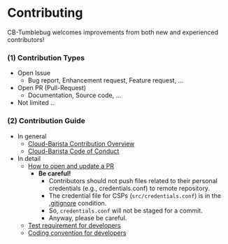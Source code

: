 # Contributing

CB-Tumblebug welcomes improvements from both new and experienced contributors!

### (1) Contribution Types

- Open Issue
  - Bug report, Enhancement request, Feature request, ...
- Open PR (Pull-Request) 
  - Documentation, Source code, ...  
- Not limited ..

### (2) Contribution Guide

- In general
  - [Cloud-Barista Contribution Overview](https://github.com/cloud-barista/docs/blob/master/CONTRIBUTING.md#how-to-contribute)
  - [Cloud-Barista Code of Conduct](https://github.com/cloud-barista/docs/blob/master/contributing/CODE_OF_CONDUCT.md)
- In detail
  - [How to open and update a PR](https://github.com/cloud-barista/docs/blob/master/contributing/how_to_open_a_pull_request-ko.md)
    - **Be careful!** 
      - Contributors should not push files related to their personal credentials (e.g., credentials.conf) to remote repository.
      - The credential file for CSPs (`src/credentials.conf`) is in the [.gitignore](https://github.com/cloud-barista/cb-tumblebug/blob/c6892605f8444e6aa475be05d4db32eec8c8f0ba/.gitignore#L51) condition.
      - So, `credentials.conf` will not be staged for a commit.
      - Anyway, please be careful.
  - [Test requirement for developers](https://github.com/cloud-barista/cb-tumblebug/wiki/Basic-testing-guide-before-a-contribution)
  - [Coding convention for developers](https://github.com/cloud-barista/cb-tumblebug/wiki/Coding-Convention)
